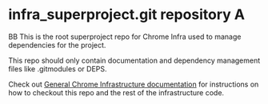 # infra_superproject.git repository A
BB
This is the root superproject repo for Chrome Infra used to manage dependencies
for the project.

This repo should only contain documentation and dependency management files like
.gitmodules or DEPS.

Check out
[General Chrome Infrastructure documentation](https://chromium.googlesource.com/infra/infra/+/HEAD/doc/source.md)
for instructions on how to checkout this repo and the rest of the infrastructure
code.
